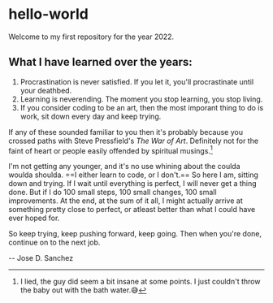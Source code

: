 # hello-world
Welcome to my first repository for the year 2022. 
## What I have learned over the years:
1. Procrastination is never satisfied. If you let it, you'll procrastinate until your deathbed.
2. Learning is neverending. The moment you stop learning, you stop living.
3. If you consider coding to be an art, then the most imporant thing to do is work, sit down every day and keep trying.

If any of these sounded familiar to you then it's probably because you crossed paths with Steve Pressfield's *The War of Art*.
Definitely not for the faint of heart or people easily offended by spiritual musings.[^1]

I'm not getting any younger, and it's no use whining about the coulda woulda shoulda. ==I either learn to code, or I don't.== 
So here I am, sitting down and trying. If I wait until everything is perfect, I will never get a thing done. But if I do 100 small steps, 100 small changes, 100 small improvements. At the end, at the sum of it all, I might actually arrive at something pretty close to perfect, or atleast better than what I could have ever hoped for.

So keep trying, keep pushing forward, keep going. Then when you're done, continue on to the next job.


-- Jose D. Sanchez

[^1]:I lied, the guy did seem a bit insane at some points. I just couldn't throw the baby out with the bath water.:sweat_smile:
